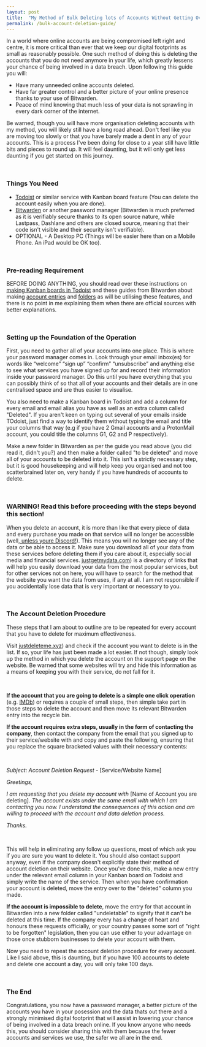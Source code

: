 ```yaml
---
layout: post
title:  "My Method of Bulk Deleting lots of Accounts Without Getting Overwhelmed"
permalink: /bulk-account-deletion-guide/
---
```

In a world where online accounts are being compromised left right and centre, it is more critical than ever that we keep our digital footprints as small as reasonably possible. One such method of doing this is deleting the accounts that you do not need anymore in your life, which greatly lessens your chance of being involved in a data breach. Upon following this guide you will:

- Have many unneeded online accounts deleted.
- Have far greater control and a better picture of your online presence thanks to your use of Bitwarden.
- Peace of mind knowing that much less of your data is not sprawling in every dark corner of the internet.

Be warned, though you will have more organisation deleting accounts with my method, you will likely still have a long road ahead. Don't feel like you are moving too slowly or that you have barely made a dent in any of your accounts. This is a process I've been doing for close to a year still have little bits and pieces to round up. It will feel daunting, but it will only get less daunting if you get started on this journey.

<br>

### Things You Need

- <a href="https://todoist.com/">Todoist</a> or similar service with Kanban board feature (You can delete the account easily when you are done).
- <a href="https://bitwarden.com/">Bitwarden</a> or another password manager (Bitwarden is much preferred as it is verifiably secure thanks to its open source nature, while Lastpass, Dashlane and others are closed source, meaning that their code isn't visible and their security isn't verifiable).
- OPTIONAL - A Desktop PC (Things will be easier here than on a Mobile Phone. An iPad would be OK too).

<br>

### Pre-reading Requirement

BEFORE DOING ANYTHING, you should read over these instructions on <a href="https://todoist.com/help/articles/visualize-your-workflow-with-board-view">making Kanban boards in Todoist</a> and these guides from Bitwarden about making <a href="https://bitwarden.com/help/article/managing-items/">account entries</a> and <a href="https://bitwarden.com/help/article/folders/">folders</a> as will be utilising these features, and there is no point in me explaining them when there are official sources with better explanations.

<br>

### Setting up the Foundation of the Operation

First, you need to gather all of your accounts into one place. This is where your password manager comes in. Look through your email inbox(es) for words like “welcome” “sign up” “confirm” “unsubscribe” and anything else to see what services you have signed up for and record their information inside your password manager. Do this until you have everything that you can possibly think of so that all of your accounts and their details are in one centralised space and are thus easier to visualise.

You also need to make a Kanban board in Todoist and add a column for every email and email alias you have as well as an extra column called "Deleted". If you aren't keen on typing out several of your emails inside TOdoist, just find a way to identify them without typing the email and title your columns that way (e.g if you have 2 Gmail accounts and a ProtonMail account, you could title the columns G1, G2 and P respectively).

Make a new folder in Bitwarden as per the guide you read above (you did read it, didn't you?) and then make a folder called "to be deleted" and move all of your accounts to be deleted into it. This isn't a strictly necessary step, but it is good housekeeping and will help keep you organised and not too scatterbrained later on, very handy if you have hundreds of accounts to delete.

<br>

### WARNING! Read this before proceeding with the steps beyond this section!

When you delete an account, it is more than like that every piece of data and every purchase you made on that service will no longer be accessible (well,<a href="https://youtu.be/oHCK3NKFBW4?t=459"> unless youre Discord!</a>). This means you will no longer see any of the data or be able to access it. Make sure you download all of your data from these services before deleting them if you care about it, especially social media and financial services. <a href="https://justgetmydata.com/">justgetmydata.com</a>) is a directory of links that will help you easily download your data from the most popular services, but for other services not on here, you will have to search for the method that the website you want the data from uses, if any at all. I am not responsible if you accidentally lose data that is very important or necessary to you.

<br>

### The Account Deletion Procedure

These steps that I am about to outline are to be repeated for every account that you have to delete for maximum effectiveness.

Visit <a href="https://justdeleteme.xyz/">justdeleteme.xyz</a>) and check if the account you want to delete is in the list. If so, your life has just been made a lot easier. If not though, simply look up the method in which you delete the account on the support page on the website. Be warned that some websites will try and hide this information as a means of keeping you with their service, do not fall for it.

<br>

**If the account that you are going to delete is a simple one click operation** (e.g. <a href="https://justdeleteme.xyz/#imdb">IMDb</a>) or requires a couple of small steps, then simple take part in those steps to delete the account and then move its relevant Bitwarden entry into the recycle bin.

**If the account requires extra steps, usually in the form of contacting the company**, then contact the company from the email that you signed up to their service/website with and copy and paste the following, ensuring that you replace the square bracketed values with their necessary contents:

<br>

*Subject: Account Deletion Request -* [Service/Website Name]

*Greetings,*

*I am requesting that you delete my account with* [Name of Account you are deleting]*. The account exists under the same email with which I am contacting you now. I understand the consequences of this action and am willing to proceed with the account and data deletion process.*

*Thanks.*

<br>

This will help in eliminating any follow up questions, most of which ask you if you are sure you want to delete it. You should also contact support anyway, even if the company doesn't explicitly state their method of account deletion on their website. Once you've done this, make a new entry under the relevant email column in your Kanban board on Todoist and simply write the name of the service. Then when you have confirmation your account is deleted, move the entry over to the "deleted" column you made.

**If the account is impossible to delete**, move the entry for that account in Bitwarden into a new folder called "undeletable" to signify that it can't be deleted at this time. If the company every has a change of heart and honours these requests officially, or your country passes some sort of "right to be forgotten" legislation, then you can use either to your advantage on those once stubborn businesses to delete your account with them.

Now you need to repeat the account deletion procedure for every account. Like I said above, this is daunting, but if you have 100 accounts to delete and delete one account a day, you will only take 100 days.

<br>

### The End

Congratulations, you now have a password manager, a better picture of the accounts you have in your posession and the data thats out there and a strongly minimised digital footprint that will assist in lowering your chance of being involved in a data breach online. If you know anyone who needs this, you should consider sharing this with them because the fewer accounts and services we use, the safer we all are in the end.
